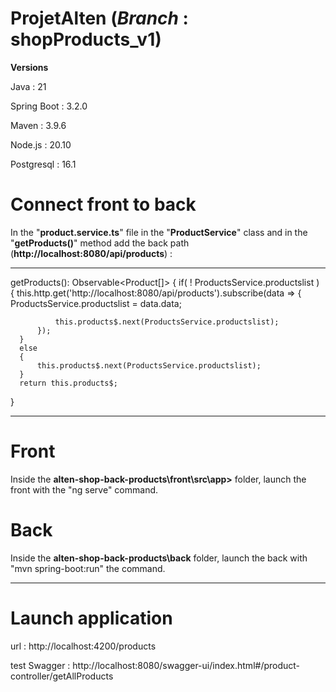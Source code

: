 # ProjetAlten (*Branch* :  shopProducts_v1)

**Versions**

Java : 21

Spring Boot : 3.2.0

Maven : 3.9.6

Node.js : 20.10

Postgresql : 16.1


# Connect front to back
In the "**product.service.ts**" file in the "**ProductService**" class and in the "**getProducts()**" method add the back path (**http://localhost:8080/api/products**) :

_______________________
getProducts(): Observable<Product[]> {
      if( ! ProductsService.productslist )
      {
          this.http.get<any>('http://localhost:8080/api/products').subscribe(data => {
              ProductsService.productslist = data.data;
              
              this.products$.next(ProductsService.productslist);
          });
      }
      else
      {
          this.products$.next(ProductsService.productslist);
      }
      return this.products$;
}

____________________

# Front 
Inside the **alten-shop-back-products\front\src\app>** folder, launch the front with the "ng serve" command.

# Back
Inside the **alten-shop-back-products\back** folder, launch the back with "mvn spring-boot:run" the command.

________________________

# Launch application
url : http://localhost:4200/products

test Swagger : http://localhost:8080/swagger-ui/index.html#/product-controller/getAllProducts



